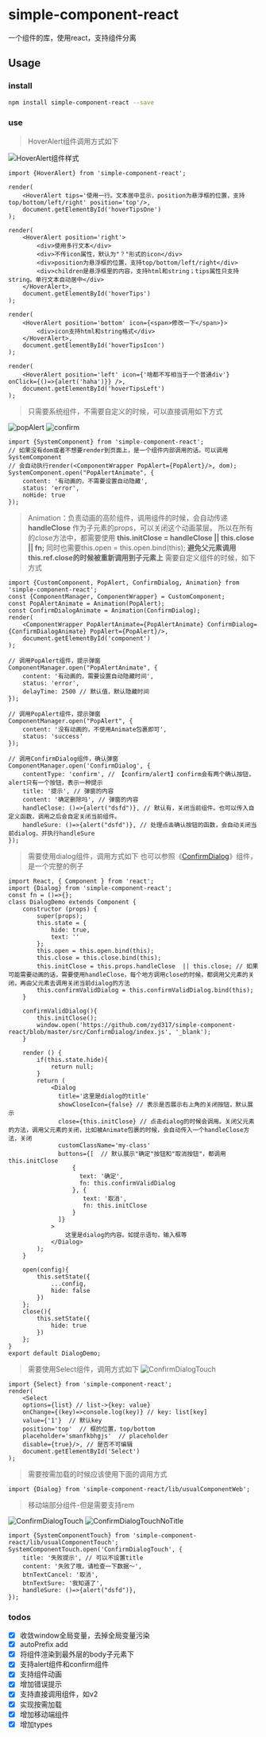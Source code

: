 # simple-component-react
一个组件的库，使用react，支持组件分离

## Usage

### install

```bash
npm install simple-component-react --save
```

### use

> HoverAlert组件调用方式如下

![HoverAlert组件样式](/HoverTips.png)

```
import {HoverAlert} from 'simple-component-react';

render(
    <HoverAlert tips='使用一行。文本居中显示，position为悬浮框的位置，支持top/bottom/left/right' position='top'/>,
    document.getElementById('hoverTipsOne')
);

render(
    <HoverAlert position='right'>
        <div>使用多行文本</div>
        <div>不传icon属性，默认为"？"形式的icon</div>
        <div>position为悬浮框的位置，支持top/bottom/left/right</div>
        <div>children是悬浮框里的内容，支持html和string；tips属性只支持string。单行文本自动居中</div>
    </HoverAlert>,
    document.getElementById('hoverTips')
);

render(
    <HoverAlert position='bottom' icon={<span>修改一下</span>}>
        <div>icon支持html和string格式</div>
    </HoverAlert>,
    document.getElementById('hoverTipsIcon')
);

render(
    <HoverAlert position='left' icon={'啥都不写相当于一个普通div'} onClick={()=>{alert('haha')}} />,
    document.getElementById('hoverTipsLeft')
);
```

> 只需要系统组件，不需要自定义的时候，可以直接调用如下方式

![popAlert](/popAlert.png)
![confirm](/confirm.png)
```
import {SystemComponent} from 'simple-component-react';
// 如果没有dom或者不想要render到页面上，是一个组件内部调用的话。可以调用SystemComponent
// 会自动执行render(<ComponentWrapper PopAlert={PopAlert}/>, dom);
SystemComponent.open("PopAlertAnimate", {
    content: '有动画的，不需要设置自动隐藏',
    status: 'error',
    noHide: true
});
```

> Animation：负责动画的高阶组件，调用组件的时候，会自动传递 __handleClose__ 作为子元素的props，可以关闭这个动画蒙层。
> 所以在所有的close方法中，都需要使用 __this.initClose = handleClose || this.close || fn;__
> 同时也需要this.open = this.open.bind(this); __避免父元素调用this.ref.close的时候被重新调用到子元素上__
> 需要自定义组件的时候，如下方式
```
import {CustomComponent, PopAlert, ConfirmDialog, Animation} from 'simple-component-react';
const {ComponentManager, ComponentWrapper} = CustomComponent;
const PopAlertAnimate = Animation(PopAlert);
const ConfirmDialogAnimate = Animation(ConfirmDialog);
render(
    <ComponentWrapper PopAlertAnimate={PopAlertAnimate} ConfirmDialog={ConfirmDialogAnimate} PopAlert={PopAlert}/>,
    document.getElementById('component')
);

// 调用PopAlert组件，提示弹窗
ComponentManager.open("PopAlertAnimate", {
    content: '有动画的，需要设置自动隐藏时间',
    status: 'error',
    delayTime: 2500 // 默认值，默认隐藏时间
});

// 调用PopAlert组件，提示弹窗
ComponentManager.open("PopAlert", {
    content: '没有动画的，不使用Animate包裹即可',
    status: 'success'
});

// 调用ConfirmDialog组件，确认弹窗
ComponentManager.open('ConfirmDialog', {
    contentType: 'confirm', // 【confirm/alert】confirm会有两个确认按钮，alert只有一个按钮，表示一种提示
    title: '提示', // 弹窗的内容
    content: '确定删除吗', // 弹窗的内容
    handleClose: ()=>{alert("dsfd")}, // 默认有，关闭当前组件。也可以传入自定义函数，调用之后会自定关闭当前组件。
    handleSure: ()=>{alert("dsfd")}, // 处理点击确认按钮的函数，会自动关闭当前dialog，并执行handleSure
});
```

> 需要使用dialog组件，调用方式如下
> 也可以参照《[ConfirmDialog](https://github.com/zyd317/simple-component-react/blob/master/src/ConfirmDialog/index.js)》组件，是一个完整的例子
```
import React, { Component } from 'react';
import {Dialog} from 'simple-component-react';
const fn = ()=>{};
class DialogDemo extends Component {
    constructor (props) {
        super(props);
        this.state = {
            hide: true,
            text: ''
        };
        this.open = this.open.bind(this);
        this.close = this.close.bind(this);
        this.initClose = this.props.handleClose  || this.close; // 如果可能需要动画的话，需要使用handleClose，每个地方调用close的时候，都调用父元素的关闭，再由父元素去调用关闭当前dialog的方法
        this.confirmValidDialog = this.confirmValidDialog.bind(this);
    }

    confirmValidDialog(){
        this.initClose();
        window.open('https://github.com/zyd317/simple-component-react/blob/master/src/ConfirmDialog/index.js', '_blank');
    }

    render () {
        if(this.state.hide){
            return null;
        }
        return (
            <Dialog
              title='这里是dialog的title'
              showCloseIcon={false} // 表示是否展示右上角的关闭按钮，默认展示
              close={this.initClose} // 点击dialog的时候会调用。关闭父元素的方法，调用父元素的关闭，比如被Animate包裹的时候，会自动传入一个handleClose方法，关闭
              customClassName='my-class'
              buttons={[  // 默认展示"确定"按钮和"取消按钮"，都调用this.initClose
                  {
                    text: '确定',
                    fn: this.confirmValidDialog
                  }, {
                     text: '取消',
                     fn: this.initClose
                  }
              ]}
            >
                这里是dialog的内容。如提示语句，输入框等
            </Dialog>
        );
    }

    open(config){
        this.setState({
            ...config,
            hide: false
        })
    };
    close(){
        this.setState({
            hide: true
        })
    };
}
export default DialogDemo;
```

> 需要使用Select组件，调用方式如下
![ConfirmDialogTouch](/Select.png)
```
import {Select} from 'simple-component-react';
render(
    <Select 
    options={list} // list->{key: value}
    onChange={(key)=>console.log(key)} // key: list[key]
    value={'1'}  // 默认key
    position='top'  // 框的位置，top/bottom
    placeholder='smanfkbhgjs'  // placeholder
    disable={true}/>, // 是否不可编辑
    document.getElementById('Select')
);
```


>
> 需要按需加载的时候应该使用下面的调用方式
>
```
import {Dialog} from 'simple-component-react/lib/usualComponentWeb';
```

>
> 移动端部分组件-但是需要支持rem
>
![ConfirmDialogTouch](/ConfirmDialogTouch.png)
![ConfirmDialogTouchNoTitle](/ConfirmDialogTouchNoTitle.png)
```
import {SystemComponentTouch} from 'simple-component-react/lib/usualComponentTouch';
SystemComponentTouch.open('ConfirmDialogTouch', {
    title: '失败提示', // 可以不设置title
    content: '失败了哦，请检查一下数据～',
    btnTextCancel: '取消',
    btnTextSure: '我知道了',
    handleSure: ()=>{alert("dsfd")},
});
```

### todos

- [X] 收敛window全局变量，去掉全局变量污染
- [X] autoPrefix add
- [X] 将组件渲染到最外层的body子元素下
- [X] 支持alert组件和confirm组件
- [X] 支持组件动画
- [X] 增加错误提示
- [X] 支持直接调用组件，如v2
- [X] 实现按需加载
- [X] 增加移动端组件
- [X] 增加types